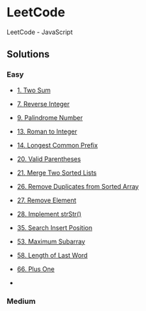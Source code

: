 # LeetCode
LeetCode - JavaScript

## Solutions

### Easy

- [1. Two Sum](https://github.com/czsyjss/LeetCode/blob/master/Solutions-Easy/two-sum.md)
- [7. Reverse Integer](https://github.com/czsyjss/LeetCode/blob/master/Solutions-Easy/reverse-integer.md)
- [9. Palindrome Number](https://github.com/czsyjss/LeetCode/blob/master/Solutions-Easy/palindrome-number.md)
- [13. Roman to Integer](https://github.com/czsyjss/LeetCode/blob/master/Solutions-Easy/roman-to-integer.md)
- [14. Longest Common Prefix](https://github.com/czsyjss/LeetCode/blob/master/Solutions-Easy/longest-common-prefix.md)
- [20. Valid Parentheses](https://github.com/czsyjss/LeetCode/blob/master/Solutions-Easy/valid-parentheses.md)
- [21. Merge Two Sorted Lists](https://github.com/czsyjss/LeetCode/blob/master/Solutions-Easy/merge-two-sorted-lists.md)
- [26. Remove Duplicates from Sorted Array](https://github.com/czsyjss/LeetCode/blob/master/Solutions-Easy/remove-duplicates-from-sorted-array.md)
- [27. Remove Element](https://github.com/czsyjss/LeetCode/blob/master/Solutions-Easy/remove-element.md)
- [28. Implement strStr()](https://github.com/czsyjss/LeetCode/blob/master/Solutions-Easy/implement-strStr().md)
- [35. Search Insert Position](https://github.com/czsyjss/LeetCode/blob/master/Solutions-Easy/search-insert-position.md)
- [53. Maximum Subarray](https://github.com/czsyjss/LeetCode/blob/master/Solutions-Easy/maximum-subarray.md)
- [58. Length of Last Word](https://github.com/czsyjss/LeetCode/blob/master/Solutions-Easy/length-of-last-word.md)
- [66. Plus One](https://github.com/czsyjss/LeetCode/blob/master/Solutions-Easy/plus-one.md)

- []()


### Medium
